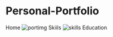 # Personal-Portfolio
Home 
![portimg](https://github.com/shivi9569/Personal-Portfolio/assets/140194375/b3301716-eeae-4697-aa2f-0b0e8e8efeb8)
Skiils
![skills](https://github.com/shivi9569/Personal-Portfolio/assets/140194375/244632d0-fcf3-4e30-a5ef-712bb43f0f8d)
Education
